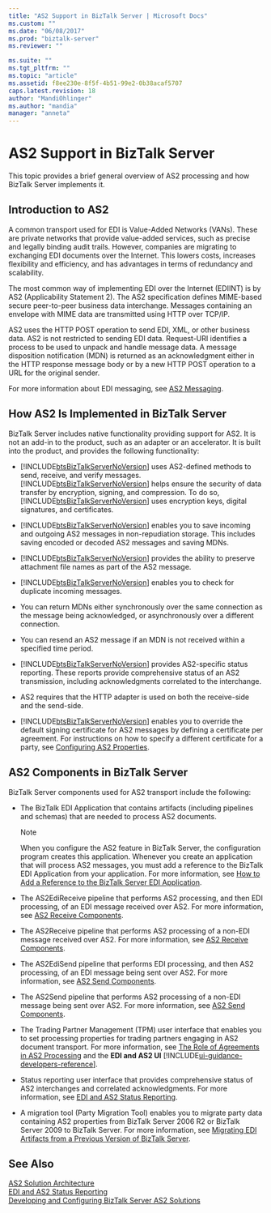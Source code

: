 ```yaml
---
title: "AS2 Support in BizTalk Server | Microsoft Docs"
ms.custom: ""
ms.date: "06/08/2017"
ms.prod: "biztalk-server"
ms.reviewer: ""

ms.suite: ""
ms.tgt_pltfrm: ""
ms.topic: "article"
ms.assetid: f8ee230e-8f5f-4b51-99e2-0b38acaf5707
caps.latest.revision: 18
author: "MandiOhlinger"
ms.author: "mandia"
manager: "anneta"
---
```

# AS2 Support in BizTalk Server
This topic provides a brief general overview of AS2 processing and how BizTalk Server implements it.  
  
## Introduction to AS2  
 A common transport used for EDI is Value-Added Networks (VANs). These are private networks that provide value-added services, such as precise and legally binding audit trails. However, companies are migrating to exchanging EDI documents over the Internet. This lowers costs, increases flexibility and efficiency, and has advantages in terms of redundancy and scalability.  
  
 The most common way of implementing EDI over the Internet (EDIINT) is by AS2 (Applicability Statement 2). The AS2 specification defines MIME-based secure peer-to-peer business data interchange. Messages containing an envelope with MIME data are transmitted using HTTP over TCP/IP.  
  
 AS2 uses the HTTP POST operation to send EDI, XML, or other business data. AS2 is not restricted to sending EDI data. Request-URI identifies a process to be used to unpack and handle message data. A message disposition notification (MDN) is returned as an acknowledgment either in the HTTP response message body or by a new HTTP POST operation to a URL for the original sender.  
  
 For more information about EDI messaging, see [AS2 Messaging](../core/as2-messaging.md).  
  
## How AS2 Is Implemented in BizTalk Server  
 BizTalk Server includes native functionality providing support for AS2. It is not an add-in to the product, such as an adapter or an accelerator. It is built into the product, and provides the following functionality:  
  
- [!INCLUDE[btsBizTalkServerNoVersion](../includes/btsbiztalkservernoversion-md.md)] uses AS2-defined methods to send, receive, and verify messages. [!INCLUDE[btsBizTalkServerNoVersion](../includes/btsbiztalkservernoversion-md.md)] helps ensure the security of data transfer by encryption, signing, and compression. To do so, [!INCLUDE[btsBizTalkServerNoVersion](../includes/btsbiztalkservernoversion-md.md)] uses encryption keys, digital signatures, and certificates.  
  
- [!INCLUDE[btsBizTalkServerNoVersion](../includes/btsbiztalkservernoversion-md.md)] enables you to save incoming and outgoing AS2 messages in non-repudiation storage. This includes saving encoded or decoded AS2 messages and saving MDNs.  
  
- [!INCLUDE[btsBizTalkServerNoVersion](../includes/btsbiztalkservernoversion-md.md)] provides the ability to preserve attachment file names as part of the AS2 message.  
  
- [!INCLUDE[btsBizTalkServerNoVersion](../includes/btsbiztalkservernoversion-md.md)] enables you to check for duplicate incoming messages.  
  
- You can return MDNs either synchronously over the same connection as the message being acknowledged, or asynchronously over a different connection.  
  
- You can resend an AS2 message if an MDN is not received within a specified time period.  
  
- [!INCLUDE[btsBizTalkServerNoVersion](../includes/btsbiztalkservernoversion-md.md)] provides AS2-specific status reporting. These reports provide comprehensive status of an AS2 transmission, including acknowledgments correlated to the interchange.  
  
- AS2 requires that the HTTP adapter is used on both the receive-side and the send-side.  
  
- [!INCLUDE[btsBizTalkServerNoVersion](../includes/btsbiztalkservernoversion-md.md)] enables you to override the default signing certificate for AS2 messages by defining a certificate per agreement. For instructions on how to specify a different certificate for a party, see [Configuring AS2 Properties](../core/configuring-as2-properties.md).  
  
## AS2 Components in BizTalk Server  
 BizTalk Server components used for AS2 transport include the following:  
  
- The BizTalk EDI Application that contains artifacts (including pipelines and schemas) that are needed to process AS2 documents.  
  
  > [!NOTE]
  >  When you configure the AS2 feature in BizTalk Server, the configuration program creates this application. Whenever you create an application that will process AS2 messages, you must add a reference to the BizTalk EDI Application from your application. For more information, see [How to Add a Reference to the BizTalk Server EDI Application](https://msdn.microsoft.com/library/7af066fb-372f-4709-b566-c8d6b4a9d782).  
  
- The AS2EdiReceive pipeline that performs AS2 processing, and then EDI processing, of an EDI message received over AS2. For more information, see [AS2 Receive Components](../core/as2-receive-components.md).  
  
- The AS2Receive pipeline that performs AS2 processing of a non-EDI message received over AS2. For more information, see [AS2 Receive Components](../core/as2-receive-components.md).  
  
- The AS2EdiSend pipeline that performs EDI processing, and then AS2 processing, of an EDI message being sent over AS2. For more information, see [AS2 Send Components](../core/as2-send-components.md).  
  
- The AS2Send pipeline that performs AS2 processing of a non-EDI message being sent over AS2. For more information, see [AS2 Send Components](../core/as2-send-components.md).  
  
- The Trading Partner Management (TPM) user interface that enables you to set processing properties for trading partners engaging in AS2 document transport. For more information, see [The Role of Agreements in AS2 Processing](../core/the-role-of-agreements-in-as2-processing.md) and the **EDI and AS2 UI** [!INCLUDE[ui-guidance-developers-reference](../includes/ui-guidance-developers-reference.md)].
  
- Status reporting user interface that provides comprehensive status of AS2 interchanges and correlated acknowledgments. For more information, see [EDI and AS2 Status Reporting](../core/edi-and-as2-status-reporting.md).  
  
- A migration tool (Party Migration Tool) enables you to migrate party data containing AS2 properties from BizTalk Server 2006 R2 or BizTalk Server 2009 to BizTalk Server. For more information, see [Migrating EDI Artifacts from a Previous Version of BizTalk Server](https://msdn.microsoft.com/library/b956a97e-03d0-47ea-a2ce-c07a339c0f2c).  
  
## See Also  
 [AS2 Solution Architecture](../core/as2-solution-architecture.md)   
 [EDI and AS2 Status Reporting](../core/edi-and-as2-status-reporting.md)   
 [Developing and Configuring BizTalk Server AS2 Solutions](../core/developing-and-configuring-biztalk-server-as2-solutions.md)
